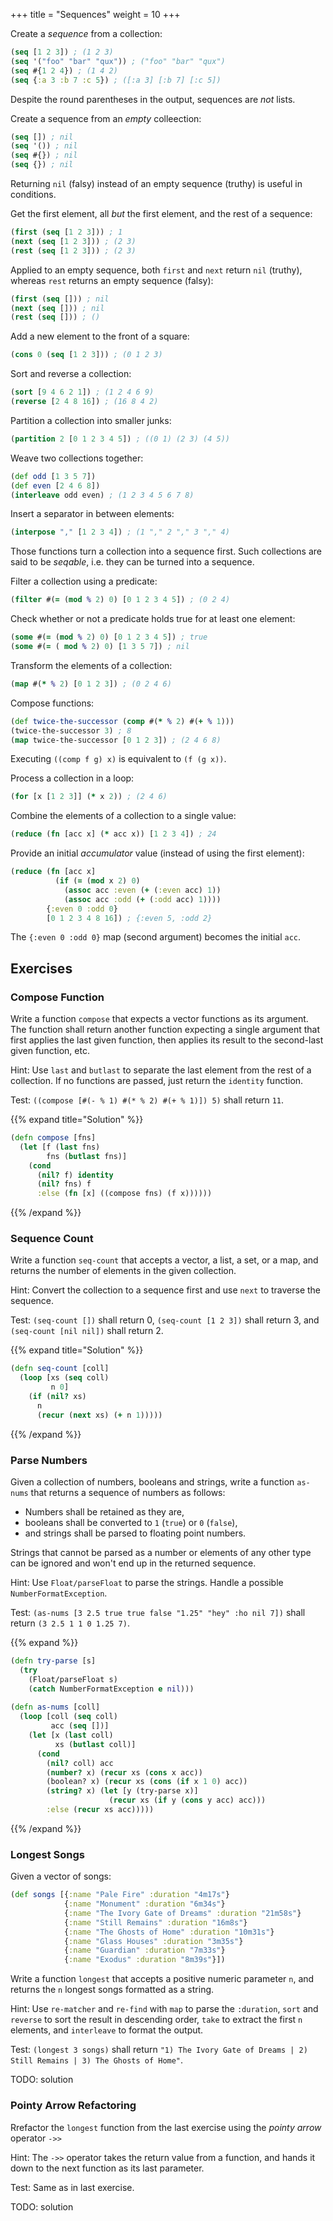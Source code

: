 +++
title = "Sequences"
weight = 10
+++

Create a _sequence_ from a collection:

```clojure
(seq [1 2 3]) ; (1 2 3)
(seq '("foo" "bar" "qux")) ; ("foo" "bar" "qux")
(seq #{1 2 4}) ; (1 4 2)
(seq {:a 3 :b 7 :c 5}) ; ([:a 3] [:b 7] [:c 5])
```

Despite the round parentheses in the output, sequences are _not_ lists.

Create a sequence from an _empty_ colleection:

```clojure
(seq []) ; nil
(seq '()) ; nil
(seq #{}) ; nil
(seq {}) ; nil
```

Returning `nil` (falsy) instead of an empty sequence (truthy) is
useful in conditions.

Get the first element, all _but_ the first element, and the rest of a
sequence:

```clojure
(first (seq [1 2 3])) ; 1
(next (seq [1 2 3])) ; (2 3)
(rest (seq [1 2 3])) ; (2 3)
```

Applied to an empty sequence, both `first` and `next` return `nil`
(truthy), whereas `rest` returns an empty sequence (falsy):

```clojure
(first (seq [])) ; nil
(next (seq [])) ; nil
(rest (seq [])) ; ()
```

Add a new element to the front of a square:

```clojure
(cons 0 (seq [1 2 3])) ; (0 1 2 3)
```

Sort and reverse a collection:

```clojure
(sort [9 4 6 2 1]) ; (1 2 4 6 9)
(reverse [2 4 8 16]) ; (16 8 4 2)
```

Partition a collection into smaller junks:

```clojure
(partition 2 [0 1 2 3 4 5]) ; ((0 1) (2 3) (4 5))
```

Weave two collections together:

```clojure
(def odd [1 3 5 7])
(def even [2 4 6 8])
(interleave odd even) ; (1 2 3 4 5 6 7 8)
```

Insert a separator in between elements:

```clojure
(interpose "," [1 2 3 4]) ; (1 "," 2 "," 3 "," 4)
```

Those functions turn a collection into a sequence first. Such
collections are said to be _seqable_, i.e. they can be turned into a
sequence.

Filter a collection using a predicate:

```clojure
(filter #(= (mod % 2) 0) [0 1 2 3 4 5]) ; (0 2 4)
```

Check whether or not a predicate holds true for at least one element:

```clojure
(some #(= (mod % 2) 0) [0 1 2 3 4 5]) ; true
(some #(= ( mod % 2) 0) [1 3 5 7]) ; nil
```

Transform the elements of a collection:

```clojure
(map #(* % 2) [0 1 2 3]) ; (0 2 4 6)
```

Compose functions:

```clojure
(def twice-the-successor (comp #(* % 2) #(+ % 1)))
(twice-the-successor 3) ; 8
(map twice-the-successor [0 1 2 3]) ; (2 4 6 8)
```

Executing `((comp f g) x)` is equivalent to `(f (g x))`.

Process a collection in a loop:

```clojure
(for [x [1 2 3]] (* x 2)) ; (2 4 6)
```

Combine the elements of a collection to a single value:

```clojure
(reduce (fn [acc x] (* acc x)) [1 2 3 4]) ; 24
```

Provide an initial _accumulator_ value (instead of using the first
element):

```clojure
(reduce (fn [acc x]
          (if (= (mod x 2) 0)
            (assoc acc :even (+ (:even acc) 1))
            (assoc acc :odd (+ (:odd acc) 1))))
        {:even 0 :odd 0}
        [0 1 2 3 4 8 16]) ; {:even 5, :odd 2}
```

The `{:even 0 :odd 0}` map (second argument) becomes the initial
`acc`.

## Exercises

### Compose Function

Write a function `compose` that expects a vector functions as its
argument. The function shall return another function expecting a
single argument that first applies the last given function, then
applies its result to the second-last given function, etc.

Hint: Use `last` and `butlast` to separate the last element from the
rest of a collection. If no functions are passed, just return the
`identity` function.

Test: `((compose [#(- % 1) #(* % 2) #(+ % 1)]) 5)` shall return `11`.

{{% expand title="Solution" %}}
```clojure
(defn compose [fns]
  (let [f (last fns)
        fns (butlast fns)]
    (cond
      (nil? f) identity
      (nil? fns) f
      :else (fn [x] ((compose fns) (f x))))))
```
{{% /expand %}}

### Sequence Count

Write a function `seq-count` that accepts a vector, a list, a set, or
a map, and returns the number of elements in the given collection.

Hint: Convert the collection to a sequence first and use `next` to
traverse the sequence.

Test: `(seq-count [])` shall return 0, `(seq-count [1 2 3])` shall
return 3, and `(seq-count [nil nil])` shall return 2.

{{% expand title="Solution" %}}
```clojure
(defn seq-count [coll]
  (loop [xs (seq coll)
         n 0]
    (if (nil? xs)
      n
      (recur (next xs) (+ n 1)))))
```
{{% /expand %}}

### Parse Numbers

Given a collection of numbers, booleans and strings, write a function
`as-nums` that returns a sequence of numbers as follows:

- Numbers shall be retained as they are,
- booleans shall be converted to `1` (`true`) or `0` (`false`),
- and strings shall be parsed to floating point numbers.

Strings that cannot be parsed as a number or elements of any other
type can be ignored and won't end up in the returned sequence.

Hint: Use `Float/parseFloat` to parse the strings. Handle a possible
`NumberFormatException`.

Test: `(as-nums [3 2.5 true true false "1.25" "hey" :ho nil 7])` shall
return `(3 2.5 1 1 0 1.25 7)`.

{{% expand %}}
```clojure
(defn try-parse [s]
  (try
    (Float/parseFloat s)
    (catch NumberFormatException e nil)))
    
(defn as-nums [coll]
  (loop [coll (seq coll)
         acc (seq [])]
    (let [x (last coll)
          xs (butlast coll)]
      (cond
        (nil? coll) acc
        (number? x) (recur xs (cons x acc))
        (boolean? x) (recur xs (cons (if x 1 0) acc))
        (string? x) (let [y (try-parse x)]
                      (recur xs (if y (cons y acc) acc)))
        :else (recur xs acc)))))
```
{{% /expand %}}

### Longest Songs

Given a vector of songs:

```clojure
(def songs [{:name "Pale Fire" :duration "4m17s"}
            {:name "Monument" :duration "6m34s"}
            {:name "The Ivory Gate of Dreams" :duration "21m58s"}
            {:name "Still Remains" :duration "16m8s"}
            {:name "The Ghosts of Home" :duration "10m31s"}
            {:name "Glass Houses" :duration "3m35s"}
            {:name "Guardian" :duration "7m33s"}
            {:name "Exodus" :duration "8m39s"}])
```

Write a function `longest` that accepts a positive numeric parameter
`n`, and returns the `n` longest songs formatted as a string.

Hint: Use `re-matcher` and `re-find` with `map` to parse the
`:duration`, `sort` and `reverse` to sort the result in descending
order, `take` to extract the first `n` elements, and `interleave` to
format the output.

Test: `(longest 3 songs)` shall return `"1) The Ivory Gate of Dreams |
2) Still Remains | 3) The Ghosts of Home"`.

TODO: solution

### Pointy Arrow Refactoring

Rrefactor the `longest` function from the last exercise using the
_pointy arrow_ operator `->>`

Hint: The `->>` operator takes the return value from a function, and
hands it down to the next function as its last parameter.

Test: Same as in last exercise.

TODO: solution